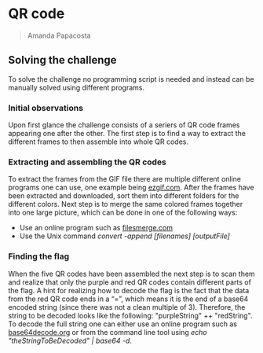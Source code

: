 # QR code 

> Amanda Papacosta

## Solving the challenge

To solve the challenge no programming script is needed and instead can be manually solved using different programs.

### Initial observations
Upon first glance the challenge consists of a seriers of QR code frames appearing one after the other. The first step is to find a way to extract the different frames to then assemble into whole QR codes.

### Extracting and assembling the QR codes

To extract the frames from the GIF file there are multiple different online programs one can use, one example being [ezgif.com](https://ezgif.com/). After the frames have been extracted and downloaded, sort them into different folders for the different colors. Next step is to merge the same colored frames together into one large picture, which can be done in one of the following ways:

* Use an online program such as [filesmerge.com](https://www.filesmerge.com/merge-images)
* Use the Unix command *convert -append [filenames] [outputFile]* 

### Finding the flag

When the five QR codes have been assembled the next step is to scan them and realize that only the purple and red QR codes contain different parts of the flag. A hint for realizing how to decode the flag is the fact that the data from the red QR code ends in a “=”, which means it is the end of a base64 encoded string (since there was not a clean multiple of 3). Therefore, the string to be decoded looks like the following: "purpleString" ++ "redString". To decode the full string one can either use an online program such as [base64decode.org](https://www.base64decode.org/) or from the command line tool using *echo "theStringToBeDecoded" | base64 -d*.

